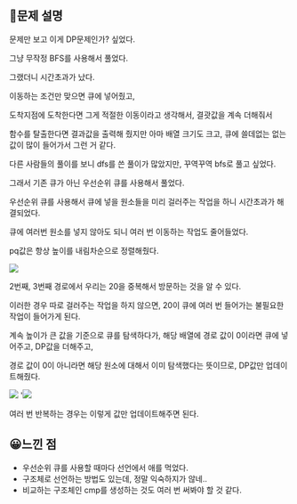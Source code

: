 ## 🔎문제 설명

문제만 보고 이게 DP문제인가? 싶었다.

그냥 무작정 BFS를 사용해서 풀었다.

그랬더니 시간초과가 났다.

이동하는 조건만 맞으면 큐에 넣어줬고, 

도착지점에 도착한다면 그게 적절한 이동이라고 생각해서, 결괏값을 계속 더해줘서

함수를 탈출한다면 결과값을 출력해 줬지만 아마 배열 크기도 크고, 큐에 쓸데없는 없는 값이 많이 들어가서 그런 거 같다.

다른 사람들의 풀이를 보니 dfs를 쓴 풀이가 많았지만, 꾸역꾸역 bfs로 풀고 싶었다.

그래서 기존 큐가 아닌 우선순위 큐를 사용해서 풀었다.

우선순위 큐를 사용해서 큐에 넣을 원소들을 미리 걸러주는 작업을 하니 시간초과가 해결되었다.

큐에 여러번 원소를 넣지 않아도 되니 여러 번 이동하는 작업도 줄어들었다.

pq값은 항상 높이를 내림차순으로 정렬해줬다.

![](https://blog.kakaocdn.net/dn/zHFxS/btsdHQwQbXW/YK2O2ebe2nOkY3Isxj0Kr0/img.png)

2번째, 3번째 경로에서 우리는 20을 중복해서 방문하는 것을 알 수 있다.

이러한 경우 따로 걸러주는 작업을 하지 않으면, 20이 큐에 여러 번 들어가는 불필요한 작업이 들어가게 된다.

계속 높이가 큰 값을 기준으로 큐를 탐색하다가, 해당 배열에 경로 값이 0이라면 큐에 넣어주고, DP값을 더해주고,

경로 값이 0이 아니라면 해당 원소에 대해서 이미 탐색했다는 뜻이므로, DP값만 업데이트해줬다.

![](https://blog.kakaocdn.net/dn/bLwkuU/btsdIG8BTmF/Jz41yFaxHK4Q1DfmQe0lp1/img.png)
'![](https://blog.kakaocdn.net/dn/yJZwV/btsdKkYg6o2/xx2FwikxoAW1FqEKowDGLk/img.png)

여러 번 반복하는 경우는 이렇게 값만 업데이트해주면 된다.

## 😀느낀 점

-   우선순위 큐를 사용할 때마다 선언에서 애를 먹었다.
-   구조체로 선언하는 방법도 있는데, 정말 익숙하지가 않네..
-   비교하는 구조체인 cmp를 생성하는 것도 여러 번 써봐야 할 것 같다.